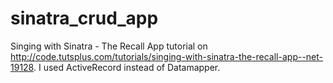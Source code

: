 # sinatra_crud_app
Singing with Sinatra - The Recall App tutorial on
http://code.tutsplus.com/tutorials/singing-with-sinatra-the-recall-app--net-19128. I used ActiveRecord instead of Datamapper.
